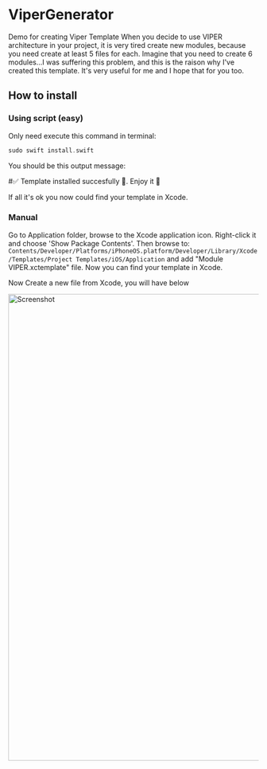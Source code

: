 # ViperGenerator
Demo for creating Viper Template
When you decide to use VIPER architecture in your project, it is very tired create new modules, because you need create at least 5 files for each. Imagine that you need to create 6 modules...I was suffering this problem, and this is the raison why I've created this template. It's very useful for me and I hope that for you too.

## How to install

### Using script (easy)
Only need execute this command in terminal:
```swift
sudo swift install.swift
```
You should be this output message:

#✅  Template installed succesfully 🎉. Enjoy it 🙂

If all it's ok you now could find your template in Xcode.

### Manual
Go to Application folder, browse to the Xcode application icon. Right-click it and choose 'Show Package Contents'. Then browse to:
`Contents/Developer/Platforms/iPhoneOS.platform/Developer/Library/Xcode/Templates/Project Templates/iOS/Application` and add "Module VIPER.xctemplate" file. Now you can find your template in Xcode.

Now Create a new file from Xcode, you will have below

<img width="937" alt="Screenshot" src="https://user-images.githubusercontent.com/2304583/71085762-e34a4200-21a0-11ea-80f3-d0fe8dc0b896.png">
